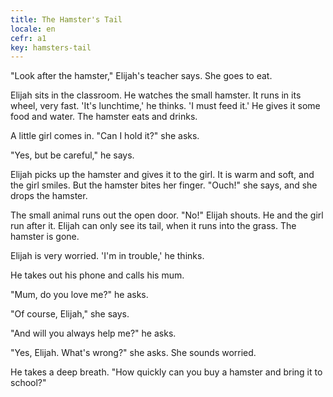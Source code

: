 ```yaml
---
title: The Hamster's Tail
locale: en
cefr: a1
key: hamsters-tail
---
```


"Look after the hamster," Elijah's teacher says. She goes to eat.

Elijah sits in the classroom. He watches the small hamster. It runs in its wheel, very fast. 'It's lunchtime,' he thinks. 'I must feed it.' He gives it some food and water. The hamster eats and drinks.

A little girl comes in. "Can I hold it?" she asks.

"Yes, but be careful," he says.

Elijah picks up the hamster and gives it to the girl. It is warm and soft, and the girl smiles. But the hamster bites her finger. "Ouch!" she says, and she drops the hamster.

The small animal runs out the open door. "No!" Elijah shouts. He and the girl run after it. Elijah can only see its tail, when it runs into the grass. The hamster is gone.

Elijah is very worried. 'I'm in trouble,' he thinks.

He takes out his phone and calls his mum.

"Mum, do you love me?" he asks.

"Of course, Elijah," she says.

"And will you always help me?" he asks.

"Yes, Elijah. What's wrong?" she asks. She sounds worried.

He takes a deep breath. "How quickly can you buy a hamster and bring it to school?"